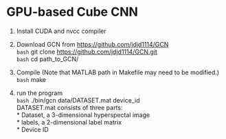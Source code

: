 # GPU-based Cube CNN

1. Install CUDA and nvcc compiler

2. Download GCN from https://github.com/jdjd1114/GCN
   <br>`bash`
   git clone https://github.com/jdjd1114/GCN.git
   <br>`bash`
   cd path_to_GCN/
   
3. Compile (Note that MATLAB path in Makefile may need to be modified.)
   <br>`bash`
   make
   
4. run the program
   <br>`bash` ./bin/gcn data/DATASET.mat device_id
   <br> DATASET.mat consists of three parts: 
   <br> * Dataset, a 3-dimensional hyperspectal image
   <br> * labels, a 2-dimensional label matrix
   <br> * Device ID
